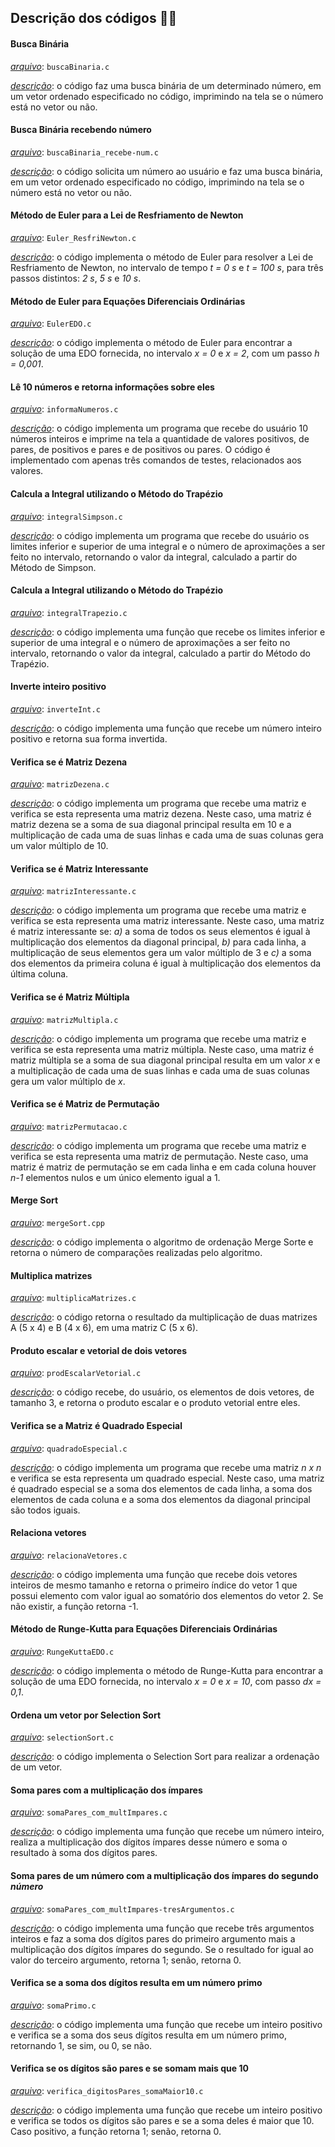 ## Descrição dos códigos :woman_technologist:

#### Busca Binária

_<u>arquivo</u>_: `buscaBinaria.c`

_<u>descrição</u>_: o código faz uma busca binária de um determinado número, em um vetor ordenado especificado no código, imprimindo na tela se o número está no vetor ou não.

#### Busca Binária recebendo número

*<u>arquivo</u>*: `buscaBinaria_recebe-num.c`

*<u>descrição</u>*: o código solicita um número ao usuário e faz uma busca binária, em um vetor ordenado especificado no código, imprimindo na tela se o número está no vetor ou não.

#### Método de Euler para a Lei de Resfriamento de Newton

*<u>arquivo</u>*: `Euler_ResfriNewton.c`

*<u>descrição</u>*: o código implementa o método de Euler para resolver a Lei de Resfriamento de Newton, no intervalo de tempo _t = 0 s_ e _t = 100 s_, para três passos distintos: _2 s_, _5 s_ e _10 s_.

#### Método de Euler para Equações Diferenciais Ordinárias

*<u>arquivo</u>*: `EulerEDO.c`

*<u>descrição</u>*: o código implementa o método de Euler para encontrar a solução de uma EDO fornecida, no intervalo _x = 0_ e _x = 2_, com um passo _h = 0,001_.

#### Lê 10 números e retorna informações sobre eles

*<u>arquivo</u>*: `informaNumeros.c`

*<u>descrição</u>*: o código implementa um programa que recebe do usuário 10 números inteiros e imprime na tela a quantidade de valores positivos, de pares, de positivos e pares e de positivos ou pares. O código é implementado com apenas três comandos de testes, relacionados aos valores.

#### Calcula a Integral utilizando o Método do Trapézio

*<u>arquivo</u>*: `integralSimpson.c`

*<u>descrição</u>*: o código implementa um programa que recebe do usuário os limites inferior e superior de uma integral e o número de aproximações a ser feito no intervalo, retornando o valor da integral, calculado a partir do Método de Simpson.

#### Calcula a Integral utilizando o Método do Trapézio

*<u>arquivo</u>*: `integralTrapezio.c`

*<u>descrição</u>*: o código implementa uma função que recebe os limites inferior e superior de uma integral e o número de aproximações a ser feito no intervalo, retornando o valor da integral, calculado a partir do Método do Trapézio.

#### Inverte inteiro positivo

*<u>arquivo</u>*: `inverteInt.c`

*<u>descrição</u>*: o código implementa uma função que recebe um número inteiro positivo e retorna sua forma invertida.

#### Verifica se é Matriz Dezena

*<u>arquivo</u>*: `matrizDezena.c`

*<u>descrição</u>*: o código implementa um programa que recebe uma matriz e verifica se esta representa uma matriz dezena. Neste caso, uma matriz é matriz dezena se a soma de sua diagonal principal resulta em 10 e a multiplicação de cada uma de suas linhas e cada uma de suas colunas gera um valor múltiplo de 10.

#### Verifica se é Matriz Interessante

*<u>arquivo</u>*: `matrizInteressante.c`

*<u>descrição</u>*: o código implementa um programa que recebe uma matriz e verifica se esta representa uma matriz interessante. Neste caso, uma matriz é matriz interessante se: *a)* a soma de todos os seus elementos é igual à multiplicação dos elementos da diagonal principal, *b)* para cada linha, a multiplicação de seus elementos gera um valor múltiplo de 3 e *c)* a soma dos elementos da primeira coluna é igual à multiplicação dos elementos da última coluna.

#### Verifica se é Matriz Múltipla

*<u>arquivo</u>*: `matrizMultipla.c`

*<u>descrição</u>*: o código implementa um programa que recebe uma matriz e verifica se esta representa uma matriz múltipla. Neste caso, uma matriz é matriz múltipla se a soma de sua diagonal principal resulta em um valor _x_ e a multiplicação de cada uma de suas linhas e cada uma de suas colunas gera um valor múltiplo de _x_.

#### Verifica se é Matriz de Permutação

*<u>arquivo</u>*: `matrizPermutacao.c`

*<u>descrição</u>*: o código implementa um programa que recebe uma matriz e verifica se esta representa uma matriz de permutação. Neste caso, uma matriz é matriz de permutação se em cada linha e em cada coluna houver _n-1_ elementos nulos e um único elemento igual a 1.

#### Merge Sort

*<u>arquivo</u>*: `mergeSort.cpp`

*<u>descrição</u>*: o código implementa o algoritmo de ordenação Merge Sorte e retorna o número de comparações realizadas pelo algoritmo.

#### Multiplica matrizes

*<u>arquivo</u>*: `multiplicaMatrizes.c`

*<u>descrição</u>*: o código retorna o resultado da multiplicação de duas matrizes A (5 x 4) e B (4 x 6), em uma matriz C (5 x 6).

#### Produto escalar e vetorial de dois vetores

*<u>arquivo</u>*: `prodEscalarVetorial.c`

*<u>descrição</u>*: o código recebe, do usuário, os elementos de dois vetores, de tamanho 3, e retorna o produto escalar e o produto vetorial entre eles.

#### Verifica se a Matriz é Quadrado Especial

*<u>arquivo</u>*: `quadradoEspecial.c`

*<u>descrição</u>*: o código implementa um programa que recebe uma matriz _n x n_ e verifica se esta representa um quadrado especial. Neste caso, uma matriz é quadrado especial se a soma dos elementos de cada linha, a soma dos elementos de cada coluna e a soma dos elementos da diagonal principal são todos iguais.

#### Relaciona vetores

*<u>arquivo</u>*: `relacionaVetores.c`

*<u>descrição</u>*: o código implementa uma função que recebe dois vetores inteiros de mesmo tamanho e retorna o primeiro índice do vetor 1 que possui elemento com valor igual ao somatório dos elementos do vetor 2. Se não existir, a função retorna -1.

#### Método de Runge-Kutta para Equações Diferenciais Ordinárias

*<u>arquivo</u>*: `RungeKuttaEDO.c`

*<u>descrição</u>*: o código implementa o método de Runge-Kutta para encontrar a solução de uma EDO fornecida, no intervalo _x = 0_ e _x = 10_, com passo _dx = 0,1_.

#### Ordena um vetor por Selection Sort

*<u>arquivo</u>*: `selectionSort.c`

*<u>descrição</u>*: o código implementa o Selection Sort para realizar a ordenação de um vetor.

#### Soma pares com a multiplicação dos ímpares

*<u>arquivo</u>*: `somaPares_com_multImpares.c`

*<u>descrição</u>*: o código implementa uma função que recebe um número inteiro, realiza a multiplicação dos dígitos ímpares desse número e soma o resultado à soma dos dígitos pares.

#### Soma pares de um número com a multiplicação dos ímpares do segundo *número*

*<u>arquivo</u>*: `somaPares_com_multImpares-tresArgumentos.c`

*<u>descrição</u>*: o código implementa uma função que recebe três argumentos inteiros e faz a soma dos dígitos pares do primeiro argumento mais a multiplicação dos dígitos ímpares do segundo. Se o resultado for igual ao valor do terceiro argumento, retorna 1; senão, retorna 0.

#### Verifica se a soma dos dígitos resulta em um número primo

*<u>arquivo</u>*: `somaPrimo.c`

*<u>descrição</u>*: o código implementa uma função que recebe um inteiro positivo e verifica se a soma dos seus dígitos resulta em um número primo, retornando 1, se sim, ou 0, se não.

#### Verifica se os dígitos são pares e se somam mais que 10

*<u>arquivo</u>*: `verifica_digitosPares_somaMaior10.c`

*<u>descrição</u>*: o código implementa uma função que recebe um inteiro positivo e verifica se  todos os dígitos são pares e se a soma deles é maior que 10. Caso positivo, a função retorna 1; senão, retorna 0.
